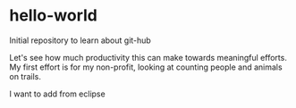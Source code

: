 # hello-world
Initial repository to learn about git-hub

Let's see how much productivity this can make towards meaningful efforts.
My first effort is for my non-profit, looking at counting people and animals on trails.


I want to add from eclipse

